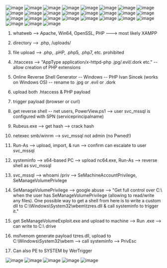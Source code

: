 ![image](https://github.com/user-attachments/assets/17535866-c6d7-419f-be63-3cdb1b31758a)
![image](https://github.com/user-attachments/assets/546e4934-bcb9-4092-bdee-1c2f8b177c02)
![image](https://github.com/user-attachments/assets/817fae93-4b53-494d-a413-0f94035e4eba)
![image](https://github.com/user-attachments/assets/36bc1a91-7763-458a-afc1-394daf10c49b)
![image](https://github.com/user-attachments/assets/ca2495da-d283-4cf0-be2f-7c2e9e02aa6b)
![image](https://github.com/user-attachments/assets/ec0dded8-3bdc-4186-b5c8-5e76c23c1f84)
![image](https://github.com/user-attachments/assets/e80a133b-d4de-4471-a4a1-0457f4b2b26c)
![image](https://github.com/user-attachments/assets/686ebbde-9a8c-48cf-b134-b3e8fdb7e7be)
![image](https://github.com/user-attachments/assets/373ffb9d-3233-4ea2-8316-0389f3815a5c)
![image](https://github.com/user-attachments/assets/b37d36bc-456a-406a-9070-2acf7c390b9b)
![image](https://github.com/user-attachments/assets/a915c78f-27b4-4a46-a102-3ca0f38d0407)
![image](https://github.com/user-attachments/assets/165646c2-effe-4bf2-b8b6-22fbc0bfed19)
![image](https://github.com/user-attachments/assets/8412008b-38f1-48ef-9802-cb3bb99d3f46)
![image](https://github.com/user-attachments/assets/d05e3250-8ae8-47c3-9293-db3b0fae6cee)
![image](https://github.com/user-attachments/assets/b700161f-6f38-4dc0-b9f7-c62192d765c1)
![image](https://github.com/user-attachments/assets/ca348e84-e9d7-44a0-b9ea-4ffd10c4bbf9)
![image](https://github.com/user-attachments/assets/9d9a242a-323b-4ea8-bfe3-06e2cf812fcf)
![image](https://github.com/user-attachments/assets/e3754796-f5bd-43ca-8a7a-022e3b93ac92)
![image](https://github.com/user-attachments/assets/f1df26ad-f4d9-4fa2-b16c-755dcdbc4864)
![image](https://github.com/user-attachments/assets/c7214d17-c59f-4c77-9b92-89ecc6676914)
![image](https://github.com/user-attachments/assets/0352083f-f242-4138-8548-b2beeb016740)
![image](https://github.com/user-attachments/assets/5cedb4dd-e33e-44db-ad9c-9ecce5aa9f84)
![image](https://github.com/user-attachments/assets/7f6eb3e8-50b1-403b-87b3-c4ac931c63b7)
![image](https://github.com/user-attachments/assets/77d8774a-2064-4ac0-b773-4dc995eb0126)
![image](https://github.com/user-attachments/assets/52ff1e3a-0d6f-4a4a-8e56-bf6ce48e4a62)
![image](https://github.com/user-attachments/assets/116c62db-ba21-4717-b702-068de9cfaa07)
![image](https://github.com/user-attachments/assets/0ccc6e4c-ef9d-4a5b-9a77-2cce1f9f6257)

1. whatweb --> Apache, Win64, OpenSSL, PHP  ---> most likely XAMPP

2. directory --> .php, /uploads/

3. file upload --> .php, .pHP, .php5, .php7, etc. prohibited

4. .htaccess  --> "AppType application/x-httpd-php .jpg/.evil/.dork etc."  -- allow creation of PHP extensions

5. Online Reverse Shell Generator -- Windows -- PHP Ivan Sincek (works on Windows OS) -- rename to .jpg or .evil or .dork

6. upload both .htaccess & PHP payload

7. trigger payload (browser or curl)

8. get reverse shell -- net users, PowerView.ps1 --> user svc_mssql is configured with SPN (serviceprincipalname)

9. Rubeus.exe --> get hash --> crack hash

10. netexec smb/winrm --> svc_mssql not admin (no Pwned!)

11. Run-As --> upload, import, & run --> confirm can escalate to user svc_mssql

12. systeminfo --> x64-based PC --> upload nc64.exe, Run-As --> reverse shell as svc_mssql

13. svc_mssql --> whoami /priv --> SeMachineAccountPrivilege, SeManageVolumePrivlege

14. SeManageVolumePrivilege --> google abuse --> "Get full control over C:\ when the user has SeManageVolumePrivilege (allowing to read/write any files). One possible way to get a shell from here is to write a custom dll to C:\Windows\System32\wbem\tzres.dll & call systeminfo to trigger it."

15. get SeManageVolumeExploit.exe and upload to machine --> Run .exe --> can write to C:\ drive

16. msfvenom generate payload tzres.dll, upload to C:\Windows\System32\wbem --> call systeminfo --> PrivEsc

17. Can also PE to SYSTEM by WerTrigger

![image](https://github.com/user-attachments/assets/3449dda8-3ed8-4961-8e69-3a1682ec4407)
![image](https://github.com/user-attachments/assets/7169dc49-9f38-4277-bf36-fe7473f33ab9)
![image](https://github.com/user-attachments/assets/ee001663-55be-473f-836f-68cf5f6cd5c5)
![image](https://github.com/user-attachments/assets/5f4abe83-1305-4478-b9cf-5f164e0d4a7e)
![image](https://github.com/user-attachments/assets/7b314d4e-7c06-48fb-b09c-1f6acde2649d)


